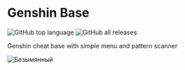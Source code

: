 # Genshin Base

![GitHub top language](https://img.shields.io/github/languages/top/xsslize/Genshin-Cheat-Base)
![GitHub all releases](https://img.shields.io/github/downloads/xsslize/Genshin-Cheat-Base/total)

Genshin cheat base with simple menu and pattern scanner

![Безымянный](https://user-images.githubusercontent.com/37377502/128577849-f5a791da-08e3-4c3d-aba5-3e12be84c0f1.png)
